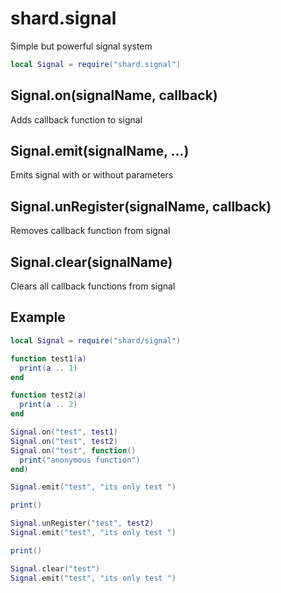 # shard.signal
Simple but powerful signal system

```lua
local Signal = require("shard.signal")
```

## Signal.on(signalName, callback)
Adds callback function to signal

## Signal.emit(signalName, ...)
Emits signal with or without parameters

## Signal.unRegister(signalName, callback)
Removes callback function from signal

## Signal.clear(signalName)
Clears all callback functions from signal

## Example
```lua
local Signal = require("shard/signal")

function test1(a)
  print(a .. 1)
end

function test2(a)
  print(a .. 2)
end

Signal.on("test", test1)
Signal.on("test", test2)
Signal.on("test", function()
  print("anonymous function")
end)

Signal.emit("test", "its only test ")

print()

Signal.unRegister("test", test2)
Signal.emit("test", "its only test ")

print()

Signal.clear("test")
Signal.emit("test", "its only test ")
```